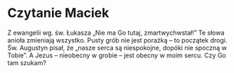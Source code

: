 # Czytanie Maciek

Z ewangelii wg. św. Łukasza „Nie ma Go tutaj, zmartwychwstał!”
Te słowa anioła zmieniają wszystko. Pusty grób nie jest porażką – to początek drogi. Św. Augustyn pisał, że „nasze serca są niespokojne, dopóki nie spoczną w Tobie”. A Jezus – nieobecny w grobie – jest obecny w moim sercu. Czy Go tam szukam?

